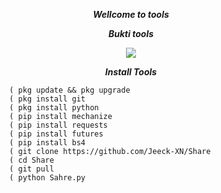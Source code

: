 <p align="center">
<i> <b> Wellcome to tools </b> </i>
</p>
<p align="center">
<i> <b> Bukti tools </b> </i>
</p>
<p align="center">
<img src="https://user-images.githubusercontent.com/87571831/155064462-599bcaca-1629-4193-861c-9abe9a5563d6.jpg">
</p>



<p align="center">
<i> <b>  Install Tools</b> </i>
</p>
           
           
            ( pkg update && pkg upgrade
            ( pkg install git
            ( pkg install python
            ( pip install mechanize
            ( pip install requests
            ( pip install futures
            ( pip install bs4
            ( git clone https://github.com/Jeeck-XN/Share
            ( cd Share
            ( git pull
            ( python Sahre.py
            
